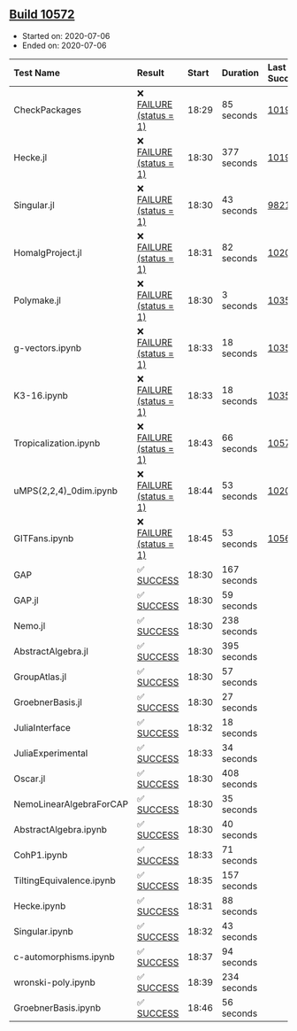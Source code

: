 ## [Build 10572](https://oscarci.mathematik.uni-kl.de/job/oscar/10572/)

* Started on: 2020-07-06
* Ended on: 2020-07-06

| Test Name    | Result | Start | Duration | Last Success | First Failure |
|:-------------|:-------|:------|:---------|:-------------|:--------------|
| CheckPackages | ❌ [FAILURE (status = 1)](https://oscarci.mathematik.uni-kl.de/job/oscar/10572/artifact/logs/build-10572/CheckPackages.log) | 18:29 | 85 seconds | [10197](https://oscarci.mathematik.uni-kl.de/job/oscar/10197/) | [10198](https://oscarci.mathematik.uni-kl.de/job/oscar/10198/) |
| Hecke.jl | ❌ [FAILURE (status = 1)](https://oscarci.mathematik.uni-kl.de/job/oscar/10572/artifact/logs/build-10572/Hecke.jl.log) | 18:30 | 377 seconds | [10197](https://oscarci.mathematik.uni-kl.de/job/oscar/10197/) | [10198](https://oscarci.mathematik.uni-kl.de/job/oscar/10198/) |
| Singular.jl | ❌ [FAILURE (status = 1)](https://oscarci.mathematik.uni-kl.de/job/oscar/10572/artifact/logs/build-10572/Singular.jl.log) | 18:30 | 43 seconds | [9821](https://oscarci.mathematik.uni-kl.de/job/oscar/9821/) | [9822](https://oscarci.mathematik.uni-kl.de/job/oscar/9822/) |
| HomalgProject.jl | ❌ [FAILURE (status = 1)](https://oscarci.mathematik.uni-kl.de/job/oscar/10572/artifact/logs/build-10572/HomalgProject.jl.log) | 18:31 | 82 seconds | [10209](https://oscarci.mathematik.uni-kl.de/job/oscar/10209/) | [10210](https://oscarci.mathematik.uni-kl.de/job/oscar/10210/) |
| Polymake.jl | ❌ [FAILURE (status = 1)](https://oscarci.mathematik.uni-kl.de/job/oscar/10572/artifact/logs/build-10572/Polymake.jl.log) | 18:30 | 3 seconds | [10356](https://oscarci.mathematik.uni-kl.de/job/oscar/10356/) | [10357](https://oscarci.mathematik.uni-kl.de/job/oscar/10357/) |
| g-vectors.ipynb | ❌ [FAILURE (status = 1)](https://oscarci.mathematik.uni-kl.de/job/oscar/10572/artifact/logs/build-10572/g-vectors.ipynb.log) | 18:33 | 18 seconds | [10356](https://oscarci.mathematik.uni-kl.de/job/oscar/10356/) | [10357](https://oscarci.mathematik.uni-kl.de/job/oscar/10357/) |
| K3-16.ipynb | ❌ [FAILURE (status = 1)](https://oscarci.mathematik.uni-kl.de/job/oscar/10572/artifact/logs/build-10572/K3-16.ipynb.log) | 18:33 | 18 seconds | [10356](https://oscarci.mathematik.uni-kl.de/job/oscar/10356/) | [10357](https://oscarci.mathematik.uni-kl.de/job/oscar/10357/) |
| Tropicalization.ipynb | ❌ [FAILURE (status = 1)](https://oscarci.mathematik.uni-kl.de/job/oscar/10572/artifact/logs/build-10572/Tropicalization.ipynb.log) | 18:43 | 66 seconds | [10571](https://oscarci.mathematik.uni-kl.de/job/oscar/10571/) | [10572](https://oscarci.mathematik.uni-kl.de/job/oscar/10572/) |
| uMPS(2,2,4)_0dim.ipynb | ❌ [FAILURE (status = 1)](https://oscarci.mathematik.uni-kl.de/job/oscar/10572/artifact/logs/build-10572/uMPS-2-2-4-_0dim.ipynb.log) | 18:44 | 53 seconds | [10209](https://oscarci.mathematik.uni-kl.de/job/oscar/10209/) | [10210](https://oscarci.mathematik.uni-kl.de/job/oscar/10210/) |
| GITFans.ipynb | ❌ [FAILURE (status = 1)](https://oscarci.mathematik.uni-kl.de/job/oscar/10572/artifact/logs/build-10572/GITFans.ipynb.log) | 18:45 | 53 seconds | [10566](https://oscarci.mathematik.uni-kl.de/job/oscar/10566/) | [10567](https://oscarci.mathematik.uni-kl.de/job/oscar/10567/) |
| GAP | ✅ [SUCCESS](https://oscarci.mathematik.uni-kl.de/job/oscar/10572/artifact/logs/build-10572/GAP.log) | 18:30 | 167 seconds |  |  |
| GAP.jl | ✅ [SUCCESS](https://oscarci.mathematik.uni-kl.de/job/oscar/10572/artifact/logs/build-10572/GAP.jl.log) | 18:30 | 59 seconds |  |  |
| Nemo.jl | ✅ [SUCCESS](https://oscarci.mathematik.uni-kl.de/job/oscar/10572/artifact/logs/build-10572/Nemo.jl.log) | 18:30 | 238 seconds |  |  |
| AbstractAlgebra.jl | ✅ [SUCCESS](https://oscarci.mathematik.uni-kl.de/job/oscar/10572/artifact/logs/build-10572/AbstractAlgebra.jl.log) | 18:30 | 395 seconds |  |  |
| GroupAtlas.jl | ✅ [SUCCESS](https://oscarci.mathematik.uni-kl.de/job/oscar/10572/artifact/logs/build-10572/GroupAtlas.jl.log) | 18:30 | 57 seconds |  |  |
| GroebnerBasis.jl | ✅ [SUCCESS](https://oscarci.mathematik.uni-kl.de/job/oscar/10572/artifact/logs/build-10572/GroebnerBasis.jl.log) | 18:30 | 27 seconds |  |  |
| JuliaInterface | ✅ [SUCCESS](https://oscarci.mathematik.uni-kl.de/job/oscar/10572/artifact/logs/build-10572/JuliaInterface.log) | 18:32 | 18 seconds |  |  |
| JuliaExperimental | ✅ [SUCCESS](https://oscarci.mathematik.uni-kl.de/job/oscar/10572/artifact/logs/build-10572/JuliaExperimental.log) | 18:33 | 34 seconds |  |  |
| Oscar.jl | ✅ [SUCCESS](https://oscarci.mathematik.uni-kl.de/job/oscar/10572/artifact/logs/build-10572/Oscar.jl.log) | 18:30 | 408 seconds |  |  |
| NemoLinearAlgebraForCAP | ✅ [SUCCESS](https://oscarci.mathematik.uni-kl.de/job/oscar/10572/artifact/logs/build-10572/NemoLinearAlgebraForCAP.log) | 18:30 | 35 seconds |  |  |
| AbstractAlgebra.ipynb | ✅ [SUCCESS](https://oscarci.mathematik.uni-kl.de/job/oscar/10572/artifact/logs/build-10572/AbstractAlgebra.ipynb.log) | 18:30 | 40 seconds |  |  |
| CohP1.ipynb | ✅ [SUCCESS](https://oscarci.mathematik.uni-kl.de/job/oscar/10572/artifact/logs/build-10572/CohP1.ipynb.log) | 18:33 | 71 seconds |  |  |
| TiltingEquivalence.ipynb | ✅ [SUCCESS](https://oscarci.mathematik.uni-kl.de/job/oscar/10572/artifact/logs/build-10572/TiltingEquivalence.ipynb.log) | 18:35 | 157 seconds |  |  |
| Hecke.ipynb | ✅ [SUCCESS](https://oscarci.mathematik.uni-kl.de/job/oscar/10572/artifact/logs/build-10572/Hecke.ipynb.log) | 18:31 | 88 seconds |  |  |
| Singular.ipynb | ✅ [SUCCESS](https://oscarci.mathematik.uni-kl.de/job/oscar/10572/artifact/logs/build-10572/Singular.ipynb.log) | 18:32 | 43 seconds |  |  |
| c-automorphisms.ipynb | ✅ [SUCCESS](https://oscarci.mathematik.uni-kl.de/job/oscar/10572/artifact/logs/build-10572/c-automorphisms.ipynb.log) | 18:37 | 94 seconds |  |  |
| wronski-poly.ipynb | ✅ [SUCCESS](https://oscarci.mathematik.uni-kl.de/job/oscar/10572/artifact/logs/build-10572/wronski-poly.ipynb.log) | 18:39 | 234 seconds |  |  |
| GroebnerBasis.ipynb | ✅ [SUCCESS](https://oscarci.mathematik.uni-kl.de/job/oscar/10572/artifact/logs/build-10572/GroebnerBasis.ipynb.log) | 18:46 | 56 seconds |  |  |
